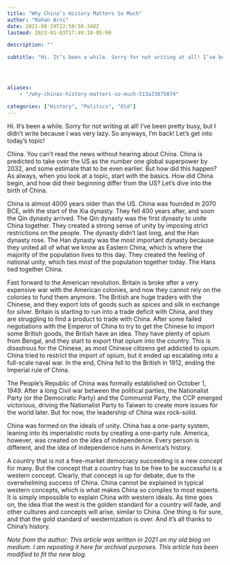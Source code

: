 ```yaml
---
title: "Why China’s History Matters So Much"
author: "Rohan Arni"
date: 2021-08-29T22:50:58.348Z
lastmod: 2023-01-03T17:49:18-05:00

description: ""

subtitle: "Hi. It’s been a while. Sorry for not writing at all! I’ve been pretty busy, but I didn’t write because I was very lazy. So anyways, I’m…"




aliases:
    - "/why-chinas-history-matters-so-much-513a33875074"

categories: ["History", "Politics", "Old"]
---
```


Hi. It’s been a while. Sorry for not writing at all! I’ve been pretty busy, but I didn’t write because I was very lazy. So anyways, I’m back! Let’s get into today’s topic!

China. You can’t read the news without hearing about China. China is predicted to take over the US as the number one global superpower by 2032, and some estimate that to be even earlier. But how did this happen? As always, when you look at a topic, start with the basics. How did China begin, and how did their beginning differ from the US? Let’s dive into the birth of China.

China is almost 4000 years older than the US. China was founded in 2070 BCE, with the start of the Xia dynasty. They fell 400 years after, and soon the Qin dynasty arrived. The Qin dynasty was the first dynasty to unite China together. They created a strong sense of unity by imposing strict restrictions on the people. The dynasty didn’t last long, and the Han dynasty rose. The Han dynasty was the most important dynasty because they united all of what we know as Eastern China, which is where the majority of the population lives to this day. They created the feeling of national unity, which ties most of the population together today. The Hans tied together China.

Fast forward to the American revolution. Britain is broke after a very expensive war with the American colonies, and now they cannot rely on the colonies to fund them anymore. The British are huge traders with the Chinese, and they export lots of goods such as spices and silk in exchange for silver. Britain is starting to run into a trade deficit with China, and they are struggling to find a product to trade with China. After some failed negotiations with the Emperor of China to try to get the Chinese to import some British goods, the British have an idea. They have plenty of opium from Bengal, and they start to export that opium into the country. This is disastrous for the Chinese, as most Chinese citizens get addicted to opium. China tried to restrict the import of opium, but it ended up escalating into a full-scale naval war. In the end, China fell to the British in 1912, ending the Imperial rule of China.

The People’s Republic of China was formally established on October 1, 1949. After a long Civil war between the political parties, the Nationalist Party (or the Democratic Party) and the Communist Party, the CCP emerged victorious, driving the Nationalist Party to Taiwan to create more issues for the world later. But for now, the leadership of China was rock-solid.

China was formed on the ideals of unity. China has a one-party system, leaning into its imperialistic roots by creating a one-party rule. America, however, was created on the idea of independence. Every person is different, and the idea of independence runs in America’s history.

A country that is not a free-market democracy succeeding is a new concept for many. But the concept that a country has to be free to be successful is a western concept. Clearly, that concept is up for debate, due to the overwhelming success of China. China cannot be explained in typical western concepts, which is what makes China so complex to most experts. It is simply impossible to explain China with western ideals. As time goes on, the idea that the west is the golden standard for a country will fade, and other cultures and concepts will arise, similar to China. One thing is for sure, and that the gold standard of westernization is over. And it’s all thanks to China’s history.

*Note from the author: This article was written in 2021 on my old blog on medium. I am reposting it here for archival purposes. This article has been modified to fit the new blog.*
